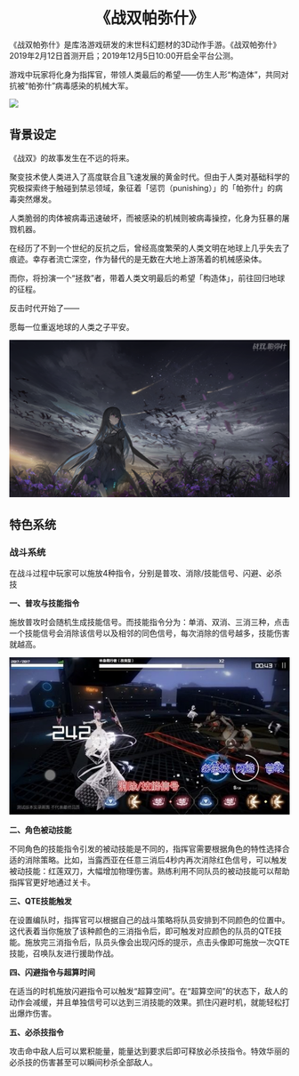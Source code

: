 <h1 align = "center">《战双帕弥什》</h1> 

《战双帕弥什》是库洛游戏研发的末世科幻题材的3D动作手游。《战双帕弥什》2019年2月12日首测开启；2019年12月5日10:00开启全平台公测。

游戏中玩家将化身为指挥官，带领人类最后的希望——仿生人形“构造体”，共同对抗被“帕弥什”病毒感染的机械大军。

![](to3gvtiuibz8f68oqh-16381545494031055dca7ed41e079fd88ff3c508d825f019ae5dc-1671361745308.png)

## 背景设定

《战双》的故事发生在不远的将来。

聚变技术使人类进入了高度联合且飞速发展的黄金时代。但由于人类对基础科学的究极探索终于触碰到禁忌领域，象征着「惩罚（punishing）」的「帕弥什」的病毒突然爆发。

人类脆弱的肉体被病毒迅速破坏，而被感染的机械则被病毒操控，化身为狂暴的屠戮机器。

在经历了不到一个世纪的反抗之后，曾经高度繁荣的人类文明在地球上几乎失去了痕迹。幸存者流亡深空，作为替代的是无数在大地上游荡着的机械感染体。

而你，将扮演一个“拯救”者，带着人类文明最后的希望「构造体」，前往回归地球的征程。

反击时代开始了——

愿每一位重返地球的人类之子平安。

[![img](\4io3cspr1e5mtamxhi-16381546692662c9ffd303e4e8950e78d59274a74b0f5b27811bf.png)](https://github.com/tmdjisuanji/tm/blob/main/战双帕弥什.md)

## 特色系统

### 战斗系统

在战斗过程中玩家可以施放4种指令，分别是普攻、消除/技能信号、闪避、必杀技

**一、普攻与技能指令**

施放普攻时会随机生成技能信号。而技能指令分为：单消、双消、三消三种，点击一个技能信号会消除该信号以及相邻的同色信号，每次消除的信号越多，技能伤害就越高。

![](1671083965433-1671361774044.png)

**二、角色被动技能**

不同角色的技能指令引发的被动技能是不同的，指挥官需要根据角色的特性选择合适的消除策略。比如，当露西亚在任意三消后4秒内再次消除红色信号，可以触发被动技能：红莲双刀，大幅增加物理伤害。熟练利用不同队员的被动技能可以帮助指挥官更好地通过关卡。

**三、QTE技能触发**

在设置编队时，指挥官可以根据自己的战斗策略将队员安排到不同颜色的位置中。这代表着当你施放了该种颜色的三消指令后，即可触发对应颜色的队员的QTE技能。施放完三消指令后，队员头像会出现闪烁的提示，点击头像即可施放一次QTE技能，召唤队友进行援助作战。

**四、闪避指令与超算时间**

在适当的时机施放闪避指令可以触发“超算空间”。在“超算空间”的状态下，敌人的动作会减缓，并且单独信号可以达到三消技能的效果。抓住闪避时机，就能轻松打出爆炸伤害。

**五、必杀技指令**

攻击命中敌人后可以累积能量，能量达到要求后即可释放必杀技指令。特效华丽的必杀技的伤害甚至可以瞬间秒杀全部敌人。